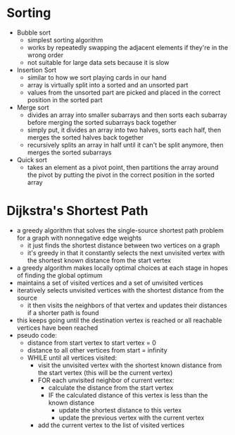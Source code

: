 # Sorting #
- Bubble sort
  - simplest sorting algorithm
  - works by repeatedly swapping the adjacent elements if they're in the wrong order
  - not suitable for large data sets because it is slow
- Insertion Sort
  - similar to how we sort playing cards in our hand
  - array is virtually split into a sorted and an unsorted part
  - values from the unsorted part are picked and placed in the correct position in the sorted part
- Merge sort
  - divides an array into smaller subarrays and then sorts each subarray before merging the sorted subarrays back together
  - simply put, it divides an array into two halves, sorts each half, then merges the sorted halves back together
  - recursively splits an array in half until it can't be split anymore, then merges the sorted subarrays
- Quick sort
  - takes an element as a pivot point, then partitions the array around the pivot by putting the pivot in the correct position in the sorted array


# Dijkstra's Shortest Path #
- a greedy algorithm that solves the single-source shortest path problem for a graph with nonnegative edge weights
  - it just finds the shortest distance between two vertices on a graph
  - it's greedy in that it constantly selects the next unvisited vertex with the shortest known distance from the start vertex
- a greedy algorithm makes locally optimal choices at each stage in hopes of finding the global optimum
- maintains a set of visited vertices and a set of unvisited vertices
- iteratively selects unvisited vertices with the shortest distance from the source
  - it then visits the neighbors of that vertex and updates their distances if a shorter path is found
- this keeps going until the destination vertex is reached or all reachable vertices have been reached
- pseudo code:
  - distance from start vertex to start vertex = 0
  - distance to all other vertices from start = infinity
  - WHILE until all vertices visited:
    - visit the unvisited vertex with the shortest known distance from the start vertex (this will be the current vertex)
    - FOR each unvisited neighbor of current vertex:
      - calculate the distance from the start vertex
      - IF the calculated distance of this vertex is less than the known distance 
        - update the shortest distance to this vertex
        - update the previous vertex with the current vertex
    - add the current vertex to the list of visited vertices
